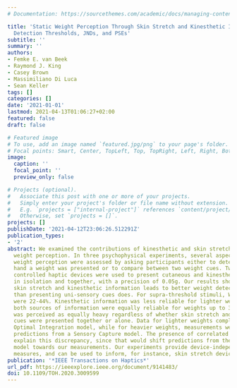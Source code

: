 ```yaml
---
# Documentation: https://sourcethemes.com/academic/docs/managing-content/

title: 'Static Weight Perception Through Skin Stretch and Kinesthetic Information:
  Detection Thresholds, JNDs, and PSEs'
subtitle: ''
summary: ''
authors:
- Femke E. van Beek
- Raymond J. King
- Casey Brown
- Massimiliano Di Luca
- Sean Keller
tags: []
categories: []
date: '2021-01-01'
lastmod: 2021-04-13T01:06:27+02:00
featured: false
draft: false

# Featured image
# To use, add an image named `featured.jpg/png` to your page's folder.
# Focal points: Smart, Center, TopLeft, Top, TopRight, Left, Right, BottomLeft, Bottom, BottomRight.
image:
  caption: ''
  focal_point: ''
  preview_only: false

# Projects (optional).
#   Associate this post with one or more of your projects.
#   Simply enter your project's folder or file name without extension.
#   E.g. `projects = ["internal-project"]` references `content/project/deep-learning/index.md`.
#   Otherwise, set `projects = []`.
projects: []
publishDate: '2021-04-12T23:06:26.512291Z'
publication_types:
- '2'
abstract: We examined the contributions of kinesthetic and skin stretch cues to static
  weight perception. In three psychophysical experiments, several aspects of static
  weight perception were assessed by asking participants either to detect on which
  hand a weight was presented or to compare between two weight cues. Two closed-loop
  controlled haptic devices were used to present cutaneous and kinesthetic weights,
  in isolation and together, with a precision of 0.05g. Our results show that combining
  skin stretch and kinesthetic information leads to better weight detection thresholds
  than presenting uni-sensory cues does. For supra-threshold stimuli, Weber fractions
  were 22-44%. Kinesthetic information was less reliable for lighter weights, while
  both sources of information were equally reliable for weights up to 300g. Weight
  was perceived as equally heavy regardless of whether skin stretch and kinesthetic
  cues were presented together or alone. Data for lighter weights complied with an
  Optimal Integration model, while for heavier weights, measurements were closer to
  predictions from a Sensory Capture model. The presence of correlated noise might
  explain this discrepancy, since that would shift predictions from the Optimal Integration
  model towards our measurements. Our experiments provide device-independent perceptual
  measures, and can be used to inform, for instance, skin stretch device design.
publication: '*IEEE Transactions on Haptics*'
url_pdf: https://ieeexplore.ieee.org/document/9141483/
doi: 10.1109/TOH.2020.3009599
---
```


